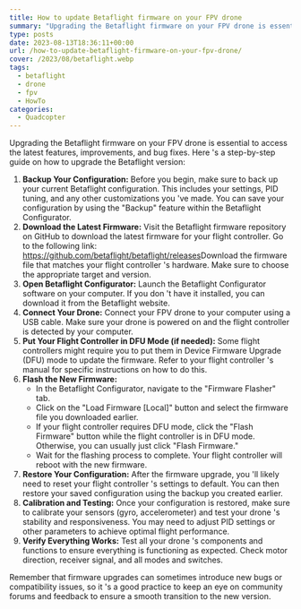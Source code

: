 ```yaml
---
title: How to update Betaflight firmware on your FPV drone
summary: "Upgrading the Betaflight firmware on your FPV drone is essential to access the latest features, improvements, and bug fixes. Here 's a step-by-step guide on how to upgrade the Betaflight version:"
type: posts
date: 2023-08-13T18:36:11+00:00
url: /how-to-update-betaflight-firmware-on-your-fpv-drone/
cover: /2023/08/betaflight.webp
tags:
  - betaflight
  - drone
  - fpv
  - HowTo
categories:
  - Quadcopter
---
```

Upgrading the Betaflight firmware on your FPV drone is essential to access the latest features, improvements, and bug fixes. Here 's a step-by-step guide on how to upgrade the Betaflight version:

  1. **Backup Your Configuration:** Before you begin, make sure to back up your current Betaflight configuration. This includes your settings, PID tuning, and any other customizations you 've made. You can save your configuration by using the "Backup" feature within the Betaflight Configurator.
  2. **Download the Latest Firmware:** Visit the Betaflight firmware repository on GitHub to download the latest firmware for your flight controller. Go to the following link: <https://github.com/betaflight/betaflight/releases>Download the firmware file that matches your flight controller 's hardware. Make sure to choose the appropriate target and version.
  3. **Open Betaflight Configurator:** Launch the Betaflight Configurator software on your computer. If you don 't have it installed, you can download it from the Betaflight website.
  4. **Connect Your Drone:** Connect your FPV drone to your computer using a USB cable. Make sure your drone is powered on and the flight controller is detected by your computer.
  5. **Put Your Flight Controller in DFU Mode (if needed):** Some flight controllers might require you to put them in Device Firmware Upgrade (DFU) mode to update the firmware. Refer to your flight controller 's manual for specific instructions on how to do this.
  6. **Flash the New Firmware:**
      * In the Betaflight Configurator, navigate to the "Firmware Flasher" tab.
      * Click on the "Load Firmware [Local]" button and select the firmware file you downloaded earlier.
      * If your flight controller requires DFU mode, click the "Flash Firmware" button while the flight controller is in DFU mode. Otherwise, you can usually just click "Flash Firmware."
      * Wait for the flashing process to complete. Your flight controller will reboot with the new firmware.
  7. **Restore Your Configuration:** After the firmware upgrade, you 'll likely need to reset your flight controller 's settings to default. You can then restore your saved configuration using the backup you created earlier.
  8. **Calibration and Testing:** Once your configuration is restored, make sure to calibrate your sensors (gyro, accelerometer) and test your drone 's stability and responsiveness. You may need to adjust PID settings or other parameters to achieve optimal flight performance.
  9. **Verify Everything Works:** Test all your drone 's components and functions to ensure everything is functioning as expected. Check motor direction, receiver signal, and all modes and switches.

Remember that firmware upgrades can sometimes introduce new bugs or compatibility issues, so it 's a good practice to keep an eye on community forums and feedback to ensure a smooth transition to the new version.
